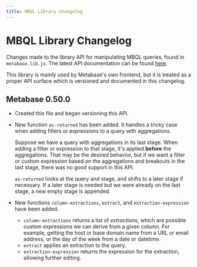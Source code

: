 ```yaml
---
title: MBQL Library changelog
---
```


# MBQL Library Changelog

Changes made to the library API for manipulating MBQL queries, found in `metabase.lib.js`. The latest API documentation
can be found [here](https://metabase-dev-docs.github.io/metabase/metabase.lib.js.html).

This library is mainly used by Metabase's own frontend, but it is treated as a proper API surface which is versioned
and documented in this changelog.

## Metabase 0.50.0

- Created this file and began versioning this API.
- New function `as-returned` has been added. It handles a tricky case when adding filters or expressions to a query
  with aggregations.

  Suppose we have a query with aggregations in its last stage. When adding a filter or expression to that stage, it's
  applied **before** the aggregations. That may be the desired behavior, but if we want a filter or custom expression
  based on the aggregations and breakouts in the last stage, there was no good support in this API.

  `as-returned` looks at the query and stage, and shifts to a later stage if necessary. If a later stage is needed but
  we were already on the last stage, a new empty stage is appended.
- New functions `column-extractions`, `extract`, and `extraction-expression` have been added.
  - `column-extractions` returns a list of _extractions_, which are possible custom expressions we can derive from a
    given column. For example, getting the host or base domain name from a URL or email address, or the day of the week
    from a date or datetime.
  - `extract` applies an extraction to the query.
  - `extraction-expression` returns the expression for the extraction, allowing further editing.
